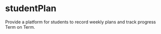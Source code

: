 # studentPlan
Provide a platform for students to record weekly plans and track progress Term on Term. 
